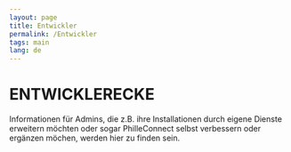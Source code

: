 ```yaml
---
layout: page
title: Entwickler
permalink: /Entwickler
tags: main
lang: de
---
```


# **ENTWICKLER**ECKE

Informationen für Admins, die z.B. ihre Installationen durch eigene Dienste erweitern möchten oder sogar PhilleConnect selbst verbessern oder ergänzen möchen, werden hier zu finden sein.

